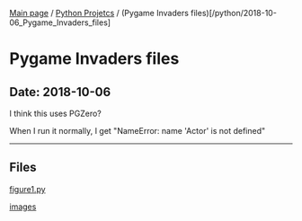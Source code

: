 [Main page](/) / [Python Projetcs](/python) / (Pygame Invaders files)[/python/2018-10-06_Pygame_Invaders_files]

# Pygame Invaders files

## Date: 2018-10-06

I think this uses PGZero?

When I run it normally, I get "NameError: name 'Actor' is not defined"

-----

## Files

[figure1.py](figure1.py)

[images](images)